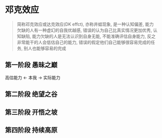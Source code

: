 # 邓克效应

> 简称邓克效应或达克效应(DK effct), 亦称井蛙现象, 是一种认知偏差, 能力欠缺的人有一种虚幻的自我优越感, 错误的认为自己比真实情况更加优秀, 认知缺陷, 能力欠缺的人是无法认识到自身无能, 不能准确评估自身能力, 反之非常能干的人会低估自己的能力, 错误的假定他们自己能够很容易完成的任务, 别人也能够容易的完成

## 第一阶段 愚昧之巅

高估能力 <- 本我 -> 实际能力

## 第二阶段 绝望之谷

## 第三阶段 开悟之坡

## 第四阶段 持续高原

